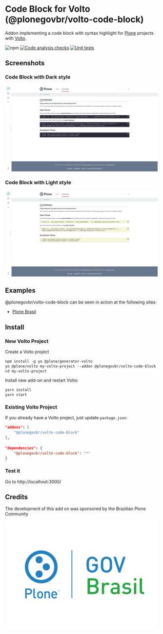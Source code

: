 # Code Block for Volto (@plonegovbr/volto-code-block)

Addon implementing a code block with syntax highlight for [Plone](https://plone.org) projects with [Volto](https://github.com/plone/volto).

![npm](https://img.shields.io/npm/v/@plonegovbr/volto-code-block)
[![Code analysis checks](https://github.com/plonegovbr/volto-code-block/actions/workflows/code.yml/badge.svg)](https://github.com/plonegovbr/volto-code-block/actions/workflows/code.yml)
[![Unit tests](https://github.com/plonegovbr/volto-code-block/actions/workflows/unit.yml/badge.svg)](https://github.com/plonegovbr/volto-code-block/actions/workflows/unit.yml)

## Screenshots

### Code Block with Dark style

<img alt="Screenshot" src="./docs/block-dark.png" width="500" />

### Code Block with Light style

<img alt="Screenshot" src="./docs/block-light.png" width="500" />

## Examples

@plonegovbr/volto-code-block can be seen in action at the following sites:

- [Plone Brasil](https://plone.org.br)

## Install

### New Volto Project

Create a Volto project

```shell
npm install -g yo @plone/generator-volto
yo @plone/volto my-volto-project --addon @plonegovbr/volto-code-block
cd my-volto-project
```

Install new add-on and restart Volto:

```shell
yarn install
yarn start
```

### Existing Volto Project

If you already have a Volto project, just update `package.json`:

```JSON
"addons": [
    "@plonegovbr/volto-code-block"
],

"dependencies": {
    "@plonegovbr/volto-code-block": "*"
}
```

### Test it

Go to http://localhost:3000/

## Credits

The development of this add on was sponsored by the Brazilian Plone Community

[![PloneGov-Br](docs/plonegovbr.png)](https://plone.org.br/)
